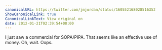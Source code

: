 ```yaml
---
canonicalURL: https://twitter.com/jmjordan/status/160552168028516352
ShowCanonicalLink: true
CanonicalLinkText: View original on
date: 2012-01-21T02:39:54+00:00
---
```

I just saw a commercial for SOPA/PIPA. That seems like an effective use of money. Oh, wait. Oops.